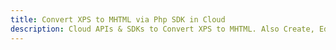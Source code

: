 ---title: Convert XPS to MHTML via Php SDK in Clouddescription: Cloud APIs & SDKs to Convert XPS to MHTML. Also Create, Edit & Render Microsoft Word & OpenOffice documents in the Cloud.---